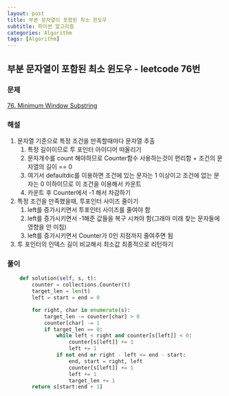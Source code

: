 ```yaml
---
layout: post
title: 부분 문자열이 포함된 최소 윈도우
subtitle: 파이썬 알고리즘 
categories: Algorithm
tags: [Algorithm]
---
```

## 부분 문자열이 포함된 최소 윈도우 - leetcode 76번

### 문제
[76. Minimum Window Substring](https://leetcode.com/problems/minimum-window-substring/)

### 해설
1. 문자열 기준으로 특정 조건을 만족할때마다 문자열 추출
   1. 특정 길이이므로 투 포인터 아이디어 떠올리기
   2. 문자개수를 count 해야하므로 Counter함수 사용하는것이 편리함 + 조건의 문자열의 길이 == 0
   3. 여기서 defaultdic를 이용하면 조건에 있는 문자는 1 이상이고 조건에 없는 문자는 0 이하이므로 이 조건을 이용해서 카운트
   4. 카운트 후 Counter에서 -1 해서 차감하기
2. 특정 조건을 만족했을때, 투포인터 사이즈 줄이기
   1. left를 증가시키면서 투포인터 사이즈를 줄여야 함
   2. left를 증가시키면서 -1해준 값들을 복구 시켜야 함(그래야 미래 찾는 문자들에 영향을 안 미침)
   3. left를 증가시키면서 Counter가 0인 지점까지 줄여주면 됨
3. 투 포인터의 인덱스 길이 비교해서 최소값 최종적으로 리턴하기

### 풀이
```python
    def solution(self, s, t):
        counter = collections.Counter(t)
        target_len = len(t)
        left = start = end = 0

        for right, char in enumerate(s):
            target_len -= counter[char] > 0
            counter[char] -= 1
            if target_len == 0:
                while left < right and counter[s[left]] < 0:
                    counter[s[left]] += 1
                    left += 1
                if not end or right - left <= end - start:
                    end, start = right, left
                    counter[s[left]] += 1
                    left += 1
                    target_len += 1
        return s[start:end + 1]
```